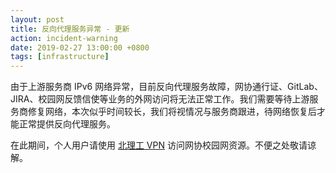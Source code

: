 ```yaml
---
layout: post
title: 反向代理服务异常 - 更新
action: incident-warning
date: 2019-02-27 13:00:00 +0800
tags: [infrastructure]
---
```


由于上游服务商 IPv6 网络异常，目前反向代理服务故障，网协通行证、GitLab、JIRA、校园网反馈信使等业务的外网访问将无法正常工作。我们需要等待上游服务商修复网络，本次似乎时间较长，我们将视情况与服务商跟进，待网络恢复后才能正常提供反向代理服务。

在此期间，个人用户请使用 [北理工 VPN](https://vpn.bit.edu.cn) 访问网协校园网资源。不便之处敬请谅解。
